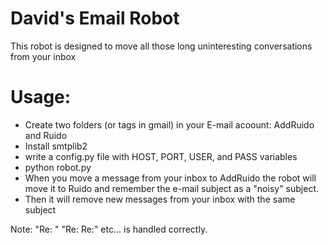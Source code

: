 # David's Email Robot

This robot is designed to move all those long uninteresting conversations from your inbox

# Usage:

* Create two folders (or tags in gmail) in your E-mail acoount: AddRuido and Ruido
* Install smtplib2
* write a config.py file with HOST, PORT, USER, and PASS variables
* python robot.py
* When you move a message from your inbox to AddRuido the robot will move it to Ruido and remember the e-mail subject as a "noisy" subject.
* Then it will remove new messages from your inbox with the same subject

Note: "Re: " "Re: Re:" etc... is handled correctly.
